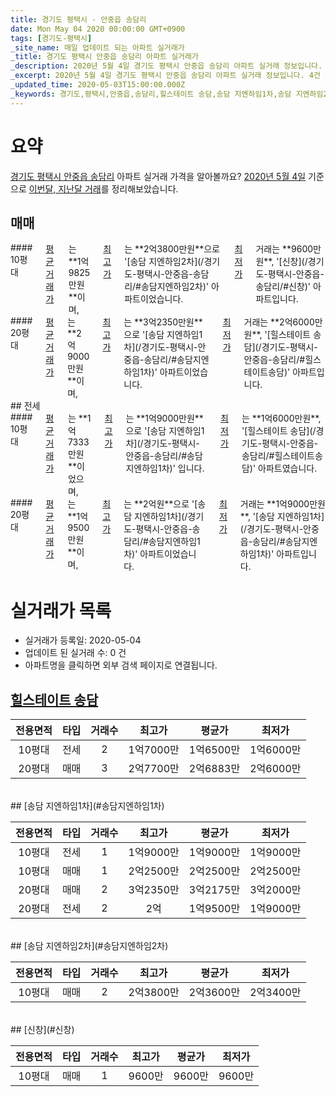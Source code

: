 ```yaml
---
title: 경기도 평택시 - 안중읍 송담리
date: Mon May 04 2020 00:00:00 GMT+0900
tags: [경기도-평택시]
_site_name: 매일 업데이트 되는 아파트 실거래가
_title: 경기도 평택시 안중읍 송담리 아파트 실거래가
_description: 2020년 5월 4일 경기도 평택시 안중읍 송담리 아파트 실거래 정보입니다. 4건 아파트 정보가 있습니다.
_excerpt: 2020년 5월 4일 경기도 평택시 안중읍 송담리 아파트 실거래 정보입니다. 4건 아파트 정보가 있습니다.
_updated_time: 2020-05-03T15:00:00.000Z
_keywords: 경기도,평택시,안중읍,송담리,힐스테이트 송담,송담 지엔하임1차,송담 지엔하임2차,신창
---
```





# 요약
<ins>경기도 평택시 안중읍 송담리</ins> 아파트 실거래 가격을 알아볼까요? <ins>2020년 5월 4일</ins> 기준으로 <ins>이번달, 지난달 거래</ins>를 정리해보았습니다.

## 매매
<div class="container">
<div class="six columns" markdown="1">
#### 10평대
<ins>평균 거래가</ins>는 **1억9825만원**이며, <ins>최고가</ins>는 **2억3800만원**으로 '[송담 지엔하임2차](/경기도-평택시-안중읍-송담리/#송담지엔하임2차)' 아파트이었습니다. <ins>최저가</ins> 거래는 **9600만원**, '[신창](/경기도-평택시-안중읍-송담리/#신창)' 아파트입니다.
</div>
<div class="six columns" markdown="1">
#### 20평대
<ins>평균 거래가</ins>는 **2억9000만원**이며, <ins>최고가</ins>는 **3억2350만원**으로 '[송담 지엔하임1차](/경기도-평택시-안중읍-송담리/#송담지엔하임1차)' 아파트이었습니다. <ins>최저가</ins> 거래는 **2억6000만원**, '[힐스테이트 송담](/경기도-평택시-안중읍-송담리/#힐스테이트송담)' 아파트입니다.
</div>
</div>
## 전세
<div class="container">
<div class="six columns" markdown="1">
#### 10평대
<ins>평균 거래가</ins>는 **1억7333만원**이었으며, <ins>최고가</ins>는 **1억9000만원**으로 '[송담 지엔하임1차](/경기도-평택시-안중읍-송담리/#송담지엔하임1차)' 입니다. <ins>최저가</ins>는 **1억6000만원**, '[힐스테이트 송담](/경기도-평택시-안중읍-송담리/#힐스테이트송담)' 아파트였습니다.
</div>
<div class="six columns" markdown="1">
#### 20평대
<ins>평균 거래가</ins>는 **1억9500만원**이며, <ins>최고가</ins>는 **2억원**으로 '[송담 지엔하임1차](/경기도-평택시-안중읍-송담리/#송담지엔하임1차)' 아파트이었습니다. <ins>최저가</ins> 거래는 **1억9000만원**, '[송담 지엔하임1차](/경기도-평택시-안중읍-송담리/#송담지엔하임1차)' 아파트입니다.
</div>
</div>



# 실거래가 목록
- 실거래가 등록일: 2020-05-04
- 업데이트 된 실거래 수: 0 건
- 아파트명을 클릭하면 외부 검색 페이지로 연결됩니다.

## [힐스테이트 송담](#힐스테이트송담)

|전용면적|타입|거래수|최고가|평균가|최저가|
|:---:|:---:|:---:|:---:|:---:|:---:|
|10평대|<span class="deal-type-2">전세</span>|2|1억7000만|1억6500만|1억6000만|
|20평대|<span class="deal-type-1">매매</span>|3|2억7700만|2억6883만|2억6000만|

<br/>
## [송담 지엔하임1차](#송담지엔하임1차)

|전용면적|타입|거래수|최고가|평균가|최저가|
|:---:|:---:|:---:|:---:|:---:|:---:|
|10평대|<span class="deal-type-2">전세</span>|1|1억9000만|1억9000만|1억9000만|
|10평대|<span class="deal-type-1">매매</span>|1|2억2500만|2억2500만|2억2500만|
|20평대|<span class="deal-type-1">매매</span>|2|3억2350만|3억2175만|3억2000만|
|20평대|<span class="deal-type-2">전세</span>|2|2억|1억9500만|1억9000만|

<br/>
## [송담 지엔하임2차](#송담지엔하임2차)

|전용면적|타입|거래수|최고가|평균가|최저가|
|:---:|:---:|:---:|:---:|:---:|:---:|
|10평대|<span class="deal-type-1">매매</span>|2|2억3800만|2억3600만|2억3400만|

<br/>
## [신창](#신창)

|전용면적|타입|거래수|최고가|평균가|최저가|
|:---:|:---:|:---:|:---:|:---:|:---:|
|10평대|<span class="deal-type-1">매매</span>|1|9600만|9600만|9600만|

<br/>



